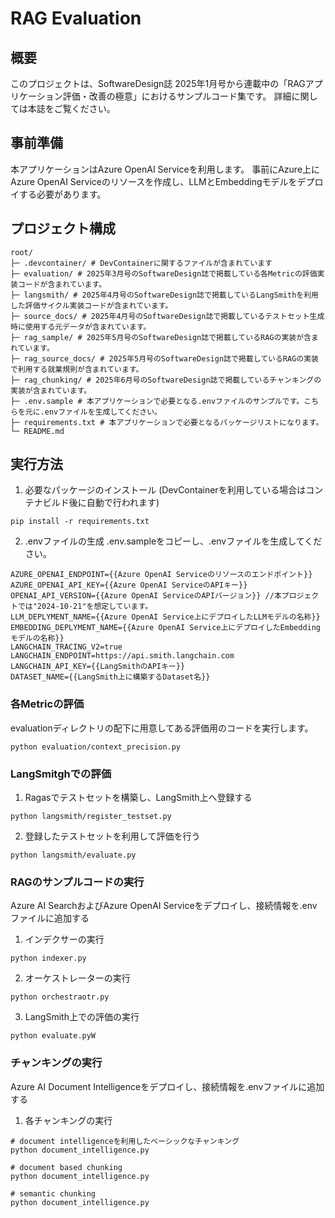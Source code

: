 # RAG Evaluation

## 概要
このプロジェクトは、SoftwareDesign誌 2025年1月号から連載中の「RAGアプリケーション評価・改善の極意」におけるサンプルコード集です。
詳細に関しては本誌をご覧ください。

## 事前準備

本アプリケーションはAzure OpenAI Serviceを利用します。
事前にAzure上にAzure OpenAI Serviceのリソースを作成し、LLMとEmbeddingモデルをデプロイする必要があります。

## プロジェクト構成

```
root/ 
├─ .devcontainer/ # DevContainerに関するファイルが含まれています
├─ evaluation/ # 2025年3月号のSoftwareDesign誌で掲載している各Metricの評価実装コードが含まれています。
├─ langsmith/ # 2025年4月号のSoftwareDesign誌で掲載しているLangSmithを利用した評価サイクル実装コードが含まれています。
├─ source_docs/ # 2025年4月号のSoftwareDesign誌で掲載しているテストセット生成時に使用する元データが含まれています。
├─ rag_sample/ # 2025年5月号のSoftwareDesign誌で掲載しているRAGの実装が含まれています。
├─ rag_source_docs/ # 2025年5月号のSoftwareDesign誌で掲載しているRAGの実装で利用する就業規則が含まれています。
├─ rag_chunking/ # 2025年6月号のSoftwareDesign誌で掲載しているチャンキングの実装が含まれています。
├─ .env.sample # 本アプリケーションで必要となる.envファイルのサンプルです。こちらを元に.envファイルを生成してください。 
├─ requirements.txt # 本アプリケーションで必要となるパッケージリストになります。 
└─ README.md
```

## 実行方法

1. 必要なパッケージのインストール
(DevContainerを利用している場合はコンテナビルド後に自動で行われます)

```
pip install -r requirements.txt
```

2. .envファイルの生成
.env.sampleをコピーし、.envファイルを生成してください。

```
AZURE_OPENAI_ENDPOINT={{Azure OpenAI Serviceのリソースのエンドポイント}}
AZURE_OPENAI_API_KEY={{Azure OpenAI ServiceのAPIキー}}
OPENAI_API_VERSION={{Azure OpenAI ServiceのAPIバージョン}} //本プロジェクトでは"2024-10-21"を想定しています。
LLM_DEPLYMENT_NAME={{Azure OpenAI Service上にデプロイしたLLMモデルの名称}}
EMBEDDING_DEPLYMENT_NAME={{Azure OpenAI Service上にデプロイしたEmbeddingモデルの名称}}
LANGCHAIN_TRACING_V2=true
LANGCHAIN_ENDPOINT=https://api.smith.langchain.com
LANGCHAIN_API_KEY={{LangSmithのAPIキー}}
DATASET_NAME={{LangSmith上に構築するDataset名}}
```

### 各Metricの評価
evaluationディレクトリの配下に用意してある評価用のコードを実行します。
```
python evaluation/context_precision.py
```

### LangSmitghでの評価

1. Ragasでテストセットを構築し、LangSmith上へ登録する
```
python langsmith/register_testset.py
```

2. 登録したテストセットを利用して評価を行う
```
python langsmith/evaluate.py
```

### RAGのサンプルコードの実行

Azure AI SearchおよびAzure OpenAI Serviceをデプロイし、接続情報を.envファイルに追加する

1. インデクサーの実行
```
python indexer.py
```

2. オーケストレーターの実行
```
python orchestraotr.py
```

3. LangSmith上での評価の実行

```
python evaluate.pyW
```

### チャンキングの実行

Azure AI Document Intelligenceをデプロイし、接続情報を.envファイルに追加する

1. 各チャンキングの実行
```
# document intelligenceを利用したベーシックなチャンキング
python document_intelligence.py

# document based chunking
python document_intelligence.py

# semantic chunking
python document_intelligence.py
```